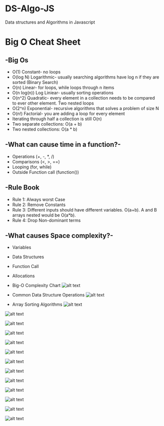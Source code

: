 # DS-Algo-JS
Data structures and Algorithms in Javascript

# Big O Cheat Sheet

## -Big Os
- O(1) Constant- no loops
- O(log N) Logarithmic- usually searching algorithms have log n if they are sorted (Binary Search)
- O(n) Linear- for loops, while loops through n items
- O(n log(n)) Log Liniear- usually sorting operations
- O(n^2) Quadratic- every element in a collection needs to be compared to ever other element. Two nested loops
- O(2^n) Exponential- recursive algorithms that solves a problem of size N
- O(n!) Factorial- you are adding a loop for every element
- Iterating through half a collection is still O(n)
- Two separate collections: O(a + b)
- Two nested collections: O(a * b)

## -What can cause time in a function?-
- Operations (+, -, *, /)
- Comparisons (<, >, ==)
- Looping (for, while)
- Outside Function call (function())

## -Rule Book
- Rule 1: Always worst Case
- Rule 2: Remove Constants
- Rule 3: Different inputs should have different variables. O(a+b).
A and B arrays nested would be O(a*b). 
- Rule 4: Drop Non-dominant terms

## -What causes Space complexity?-
- Variables
- Data Structures
- Function Call
- Allocations

- Big-O Complexity Chart
![alt text](Images/1.png)
- Common Data Structure Operations
![alt text](Images/2.png)
- Array Sorting Algorithms
![alt text](Images/3.png)

![alt text](Images/4.png)

![alt text](Images/5.png)

![alt text](Images/6.png)

![alt text](Images/7.png)

![alt text](Images/8.png)

![alt text](Images/9.png)

![alt text](Images/10.png)

![alt text](Images/11.png)

![alt text](Images/12.png)

![alt text](Images/13.png)

![alt text](Images/14.png)

![alt text](Images/15.png)
